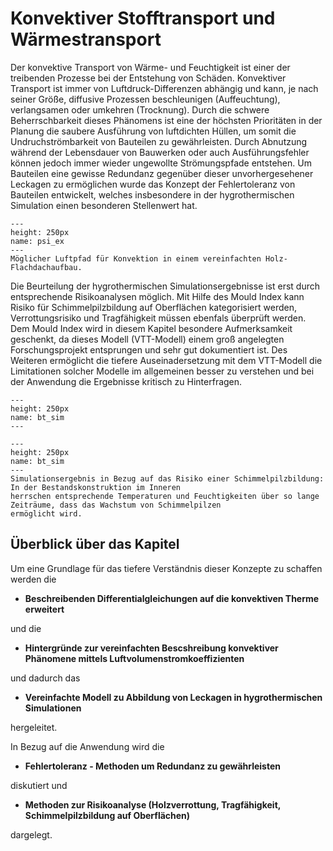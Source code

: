 # Konvektiver Stofftransport und Wärmestransport

Der konvektive Transport von Wärme- und Feuchtigkeit ist einer der treibenden Prozesse bei der Entstehung von Schäden.
Konvektiver Transport ist immer von Luftdruck-Differenzen abhängig und kann, je nach seiner Größe, diffusive Prozessen
beschleunigen (Auffeuchtung), verlangsamen oder umkehren (Trocknung). Durch die schwere Beherrschbarkeit dieses
Phänomens ist eine der höchsten Prioritäten in der Planung die saubere Ausführung von luftdichten Hüllen, um somit die
Undruchströmbarkeit von Bauteilen zu gewährleisten. Durch Abnutzung während der Lebensdauer von Bauwerken oder auch
Ausführungsfehler können jedoch immer wieder ungewollte Strömungspfade entstehen. Um Bauteilen eine gewisse Redundanz
gegenüber dieser unvorhergesehener Leckagen zu ermöglichen wurde das Konzept der Fehlertoleranz von Bauteilen
entwickelt, welches insbesondere in der hygrothermischen Simulation einen besonderen Stellenwert hat.

```{figure} img/Wärmebrücke/psi_ex.png
---
height: 250px
name: psi_ex
---
Möglicher Luftpfad für Konvektion in einem vereinfachten Holz-Flachdachaufbau.
```

Die Beurteilung der hygrothermischen Simulationsergebnisse ist erst durch entsprechende Risikoanalysen möglich. Mit
Hilfe des Mould Index kann Risiko für Schimmelpilzbildung auf Oberflächen kategorisiert werden, Verrottungsrisiko und
Tragfähigkeit müssen ebenfals überprüft werden. Dem Mould Index wird in diesem Kapitel besondere Aufmerksamkeit
geschenkt, da dieses Modell (VTT-Modell) einem groß angelegten Forschungsprojekt entsprungen und sehr gut dokumentiert
ist. Des Weiteren ermöglicht die tiefere Auseinadersetzung mit dem VTT-Modell die Limitationen solcher Modelle im
allgemeinen besser zu verstehen und bei der Anwendung die Ergebnisse kritisch zu Hinterfragen.

```{figure} img/Konvektion/bt_sim.png
---
height: 250px
name: bt_sim
---
```

```{figure} img/Konvektion/bt_rot.png
---
height: 250px
name: bt_sim
---
Simulationsergebnis in Bezug auf das Risiko einer Schimmelpilzbildung: In der Bestandskonstruktion im Inneren 
herrschen entsprechende Temperaturen und Feuchtigkeiten über so lange Zeiträume, dass das Wachstum von Schimmelpilzen 
ermöglicht wird.
```

## Überblick über das Kapitel

Um eine Grundlage für das tiefere Verständnis dieser Konzepte zu schaffen werden die

- **Beschreibenden Differentialgleichungen auf die konvektiven Therme erweitert**

und die

- **Hintergründe zur vereinfachten Bescshreibung konvektiver Phänomene mittels Luftvolumenstromkoeffizienten**

und dadurch das

- **Vereinfachte Modell zu Abbildung von Leckagen in hygrothermischen Simulationen**

hergeleitet.

In Bezug auf die Anwendung wird die

- **Fehlertoleranz - Methoden um Redundanz zu gewährleisten**

diskutiert und

- **Methoden zur Risikoanalyse (Holzverrottung, Tragfähigkeit, Schimmelpilzbildung auf Oberflächen)**

dargelegt.


